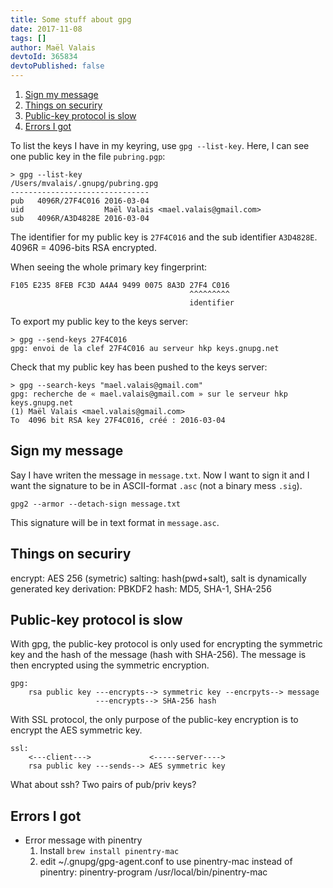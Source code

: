 ```yaml
---
title: Some stuff about gpg
date: 2017-11-08
tags: []
author: Maël Valais
devtoId: 365834
devtoPublished: false
---
```


1. [Sign my message](#sign-my-message)
2. [Things on securiry](#things-on-securiry)
3. [Public-key protocol is slow](#public-key-protocol-is-slow)
4. [Errors I got](#errors-i-got)

To list the keys I have in my keyring, use `gpg --list-key`. Here, I can see one public key in the file `pubring.pgp`:

```plain
> gpg --list-key
/Users/mvalais/.gnupg/pubring.gpg
-------------------------------
pub   4096R/27F4C016 2016-03-04
uid                  Maël Valais <mael.valais@gmail.com>
sub   4096R/A3D4828E 2016-03-04
```

The identifier for my public key is `27F4C016` and the sub identifier `A3D4828E`. 4096R = 4096-bits RSA encrypted.

When seeing the whole primary key fingerprint:

```plain
F105 E235 8FEB FC3D A4A4 9499 0075 8A3D 27F4 C016
                                        ^^^^^^^^^
                                        identifier
```

To export my public key to the keys server:

```plain
> gpg --send-keys 27F4C016
gpg: envoi de la clef 27F4C016 au serveur hkp keys.gnupg.net
```

Check that my public key has been pushed to the keys server:

```plain
> gpg --search-keys "mael.valais@gmail.com"
gpg: recherche de « mael.valais@gmail.com » sur le serveur hkp
keys.gnupg.net
(1) Maël Valais <mael.valais@gmail.com>
To  4096 bit RSA key 27F4C016, créé : 2016-03-04
```

## Sign my message

Say I have writen the message in `message.txt`. Now I want to sign it and I want the signature to be in ASCII-format `.asc` (not a binary mess `.sig`).

    gpg2 --armor --detach-sign message.txt

This signature will be in text format in `message.asc`.

## Things on securiry

encrypt: AES 256 (symetric) salting: hash(pwd+salt), salt is dynamically generated key derivation: PBKDF2 hash: MD5, SHA-1, SHA-256

## Public-key protocol is slow

With gpg, the public-key protocol is only used for encrypting the symmetric key and the hash of the message (hash with SHA-256). The message is then encrypted using the symmetric encryption.

```plain
gpg:
    rsa public key ---encrypts--> symmetric key --encrpyts--> message
                   ---encrypts--> SHA-256 hash
```

With SSL protocol, the only purpose of the public-key encryption is to encrypt the AES symmetric key.

```plain
ssl:
    <---client--->             <-----server---->
    rsa public key ---sends--> AES symmetric key
```

What about ssh? Two pairs of pub/priv keys?

## Errors I got

- Error message with pinentry
  1. Install `brew install pinentry-mac`
  2. edit ~/.gnupg/gpg-agent.conf to use pinentry-mac instead of pinentry: pinentry-program /usr/local/bin/pinentry-mac
